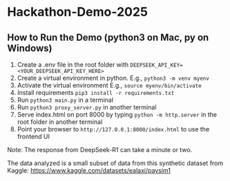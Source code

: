 # Hackathon-Demo-2025

## How to Run the Demo (python3 on Mac, py on Windows)
1. Create a .env file in the root folder with `DEEPSEEK_API_KEY=<YOUR_DEEPSEEK_API_KEY_HERE>`
2. Create a virtual environment in python. E.g., `python3 -m venv myenv`
3. Activate the virtual environment E.g., `source myenv/bin/activate`
4. Install requirements `pip3 install -r requirements.txt`
5. Run `python3 main.py` in a terminal
6. Run `python3 proxy_server.py` in another terminal
7. Serve index.html on port 8000 by typing `python -m http.server` in the root folder in another terminal
8. Point your browser to `http://127.0.0.1:8000/index.html` to use the frontend UI

Note: The response from DeepSeek-R1 can take a minute or two.

The data analyzed is a small subset of data from this synthetic dataset from Kaggle: https://www.kaggle.com/datasets/ealaxi/paysim1